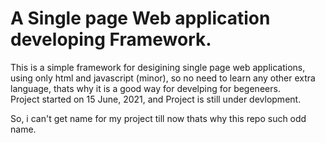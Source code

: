 <H1>A Single page Web application developing Framework.</h1>
<p>This is a simple framework for desigining single page web applications, using only html and javascript (minor), 
so no need to learn any other extra language, thats why it is a good way for develping for begeneers.
<br>
Project started on 15 June, 2021, and Project is still under devlopment.
</p>
<p>So, i can't get name for my project till now thats why this repo such odd name.</p>